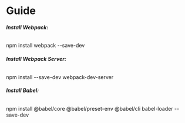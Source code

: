 # Guide

###### **Install Webpack:**
  npm install webpack --save-dev
  
###### **Install Webpack Server:**
  npm install --save-dev webpack-dev-server
  
 ###### **Install Babel:**
  npm install @babel/core @babel/preset-env @babel/cli babel-loader --save-dev
